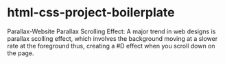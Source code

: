 # html-css-project-boilerplate
Parallax-Website
Parallax Scrolling Effect: A major trend in web designs is parallax scolling effect, which involves the background moving at a slower rate at the foreground thus, creating a #D effect when you scroll down on the page.
